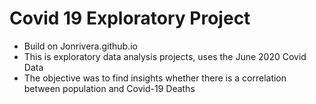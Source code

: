 # Covid 19 Exploratory Project
- Build on Jonrivera.github.io
- This is exploratory data analysis projects, uses the June 2020 Covid Data 
- The objective was to find insights whether there is a correlation between population and Covid-19 Deaths
